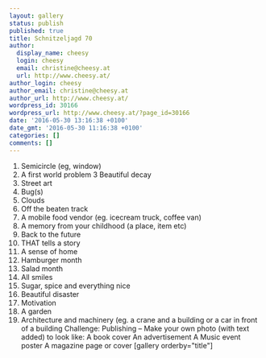 ```yaml
---
layout: gallery
status: publish
published: true
title: Schnitzeljagd 70
author:
  display_name: cheesy
  login: cheesy
  email: christine@cheesy.at
  url: http://www.cheesy.at/
author_login: cheesy
author_email: christine@cheesy.at
author_url: http://www.cheesy.at/
wordpress_id: 30166
wordpress_url: http://www.cheesy.at/?page_id=30166
date: '2016-05-30 13:16:38 +0100'
date_gmt: '2016-05-30 11:16:38 +0100'
categories: []
comments: []
---
```

1. Semicircle (eg, window)
2. A first world problem
3 Beautiful decay
4. Street art
5. Bug(s)
6. Clouds
7. Off the beaten track
8. A mobile food vendor (eg. icecream truck, coffee van)
9. A memory from your childhood (a place, item etc)
10. Back to the future
11. THAT tells a story
12. A sense of home
13. Hamburger month
14. Salad month
15. All smiles
16. Sugar, spice and everything nice
17. Beautiful disaster
18. Motivation
19. A garden
20. Architecture and machinery (eg. a crane and a building or a car in front of a building
Challenge: Publishing – Make your own photo (with text added) to look like:
A book cover
An advertisement
A Music event poster
A magazine page or cover
[gallery orderby="title"]
